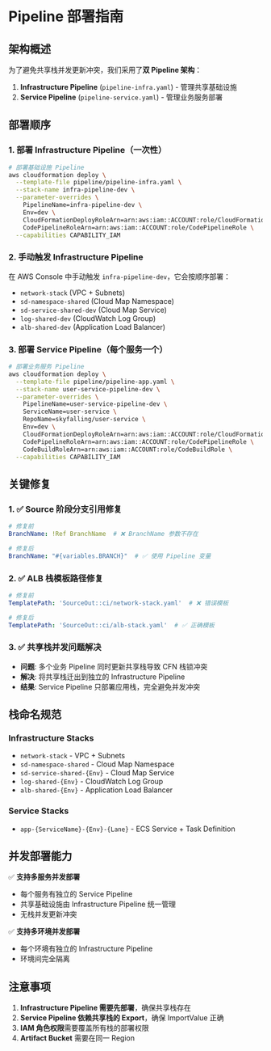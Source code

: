 # Pipeline 部署指南

## 架构概述

为了避免共享栈并发更新冲突，我们采用了**双 Pipeline 架构**：

1. **Infrastructure Pipeline** (`pipeline-infra.yaml`) - 管理共享基础设施
2. **Service Pipeline** (`pipeline-service.yaml`) - 管理业务服务部署

## 部署顺序

### 1. 部署 Infrastructure Pipeline（一次性）

```bash
# 部署基础设施 Pipeline
aws cloudformation deploy \
  --template-file pipeline/pipeline-infra.yaml \
  --stack-name infra-pipeline-dev \
  --parameter-overrides \
    PipelineName=infra-pipeline-dev \
    Env=dev \
    CloudFormationDeployRoleArn=arn:aws:iam::ACCOUNT:role/CloudFormationDeployRole \
    CodePipelineRoleArn=arn:aws:iam::ACCOUNT:role/CodePipelineRole \
  --capabilities CAPABILITY_IAM
```

### 2. 手动触发 Infrastructure Pipeline

在 AWS Console 中手动触发 `infra-pipeline-dev`，它会按顺序部署：
- `network-stack` (VPC + Subnets)
- `sd-namespace-shared` (Cloud Map Namespace)
- `sd-service-shared-dev` (Cloud Map Service)
- `log-shared-dev` (CloudWatch Log Group)
- `alb-shared-dev` (Application Load Balancer)

### 3. 部署 Service Pipeline（每个服务一个）

```bash
# 部署业务服务 Pipeline
aws cloudformation deploy \
  --template-file pipeline/pipeline-app.yaml \
  --stack-name user-service-pipeline-dev \
  --parameter-overrides \
    PipelineName=user-service-pipeline-dev \
    ServiceName=user-service \
    RepoName=skyfalling/user-service \
    Env=dev \
    CloudFormationDeployRoleArn=arn:aws:iam::ACCOUNT:role/CloudFormationDeployRole \
    CodePipelineRoleArn=arn:aws:iam::ACCOUNT:role/CodePipelineRole \
    CodeBuildRoleArn=arn:aws:iam::ACCOUNT:role/CodeBuildRole \
  --capabilities CAPABILITY_IAM
```

## 关键修复

### 1. ✅ Source 阶段分支引用修复
```yaml
# 修复前
BranchName: !Ref BranchName  # ❌ BranchName 参数不存在

# 修复后  
BranchName: "#{variables.BRANCH}"  # ✅ 使用 Pipeline 变量
```

### 2. ✅ ALB 栈模板路径修复
```yaml
# 修复前
TemplatePath: 'SourceOut::ci/network-stack.yaml'  # ❌ 错误模板

# 修复后
TemplatePath: 'SourceOut::ci/alb-stack.yaml'  # ✅ 正确模板
```

### 3. ✅ 共享栈并发问题解决
- **问题**: 多个业务 Pipeline 同时更新共享栈导致 CFN 栈锁冲突
- **解决**: 将共享栈迁出到独立的 Infrastructure Pipeline
- **结果**: Service Pipeline 只部署应用栈，完全避免并发冲突

## 栈命名规范

### Infrastructure Stacks
- `network-stack` - VPC + Subnets
- `sd-namespace-shared` - Cloud Map Namespace  
- `sd-service-shared-{Env}` - Cloud Map Service
- `log-shared-{Env}` - CloudWatch Log Group
- `alb-shared-{Env}` - Application Load Balancer

### Service Stacks
- `app-{ServiceName}-{Env}-{Lane}` - ECS Service + Task Definition

## 并发部署能力

✅ **支持多服务并发部署**
- 每个服务有独立的 Service Pipeline
- 共享基础设施由 Infrastructure Pipeline 统一管理
- 无栈并发更新冲突

✅ **支持多环境并发部署**  
- 每个环境有独立的 Infrastructure Pipeline
- 环境间完全隔离

## 注意事项

1. **Infrastructure Pipeline 需要先部署**，确保共享栈存在
2. **Service Pipeline 依赖共享栈的 Export**，确保 ImportValue 正确
3. **IAM 角色权限**需要覆盖所有栈的部署权限
4. **Artifact Bucket** 需要在同一 Region
